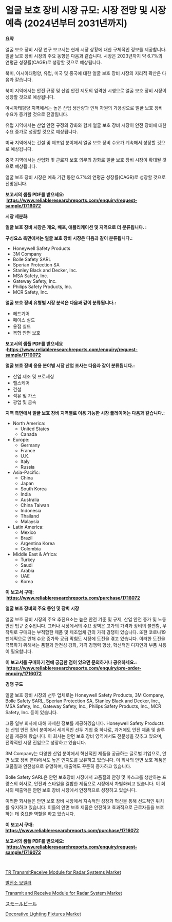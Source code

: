 <p><h1>얼굴 보호 장비 시장 규모: 시장 전망 및 시장 예측 (2024년부터 2031년까지)</h1></p><p><strong>요약</strong></p>
<p><p>얼굴 보호 장비 시장 연구 보고서는 현재 시장 상황에 대한 구체적인 정보를 제공합니다. 얼굴 보호 장비 시장의 주요 동향은 다음과 같습니다. 시장은 2023년까지 약 6.7%의 연평균 성장률(CAGR)로 성장할 것으로 예상됩니다.</p><p>북미, 아시아태평양, 유럽, 미국 및 중국에 대한 얼굴 보호 장비 시장의 지리적 확산은 다음과 같습니다.</p><p>북미 지역에서는 안전 규정 및 산업 안전 제도의 엄격한 시행으로 얼굴 보호 장비 시장이 성장할 것으로 예상됩니다.</p><p>아시아태평양 지역에서는 높은 산업 생산량과 인적 자원의 가용성으로 얼굴 보호 장비 수요가 증가할 것으로 전망됩니다.</p><p>유럽 지역에서는 산업 안전 규정의 강화와 함께 얼굴 보호 장비 시장이 안전 장비에 대한 수요 증가로 성장할 것으로 예상됩니다.</p><p>미국 지역에서는 건설 및 제조업 분야에서 얼굴 보호 장비 수요가 계속해서 성장할 것으로 예상됩니다.</p><p>중국 지역에서는 산업화 및 근로자 보호 의무의 강화로 얼굴 보호 장비 시장이 확대될 것으로 예상됩니다.</p><p>얼굴 보호 장비 시장은 예측 기간 동안 6.7%의 연평균 성장률(CAGR)로 성장할 것으로 전망됩니다.</p></p>
<p><strong>보고서의 샘플 PDF를 받으세요: &nbsp;<a href="https://www.reliableresearchreports.com/enquiry/request-sample/1716072">https://www.reliableresearchreports.com/enquiry/request-sample/1716072</a></strong></p>
<p><strong>시장 세분화:</strong></p>
<p><strong> 얼굴 보호 장비 시장은 개요, 배포, 애플리케이션 및 지역으로 더 분류됩니다. :</strong></p>
<p><strong>구성요소 측면에서는 얼굴 보호 장비 시장은 다음과 같이 분류됩니다.:</strong></p>
<p><ul><li>Honeywell Safety Products</li><li>3M Company</li><li>Bolle Safety SARL</li><li>Sperian Protection SA</li><li>Stanley Black and Decker, Inc.</li><li>MSA Safety, Inc.</li><li>Gateway Safety, Inc.</li><li>Philips Safety Products, Inc.</li><li>MCR Safety, Inc.</li></ul></p>
<p><strong> 얼굴 보호 장비 유형별 시장 분석은 다음과 같이 분류됩니다.:</strong></p>
<p><ul><li>헤드기어</li><li>페이스 실드</li><li>용접 실드</li><li>복합 안면 보호</li></ul></p>
<p><strong>보고서의 샘플 PDF를 받으세요 :<a href="https://www.reliableresearchreports.com/enquiry/request-sample/1716072">https://www.reliableresearchreports.com/enquiry/request-sample/1716072</a></strong></p>
<p><strong> 얼굴 보호 장비 응용 분야별 시장 산업 조사는 다음과 같이 분류됩니다.:</strong></p>
<p><ul><li>산업 제조 및 프로세싱</li><li>헬스케어</li><li>건설</li><li>석유 및 가스</li><li>광업 및 금속</li></ul></p>
<p><strong>지역 측면에서 얼굴 보호 장비 지역별로 이용 가능한 시장 플레이어는 다음과 같습니다.:</strong></p>
<p><ul>
    <li>
        North America:
        <ul>
            <li>United States</li>
            <li>Canada</li>
        </ul>
    </li>
    <li>
        Europe:
        <ul>
            <li>Germany</li>
            <li>France</li>
            <li>U.K.</li>
            <li>Italy</li>
            <li>Russia</li>
        </ul>
    </li>
    <li>
        Asia-Pacific:
        <ul>
            <li>China</li>
            <li>Japan</li>
            <li>South Korea</li>
            <li>India</li>
            <li>Australia</li>
            <li>China Taiwan</li>
            <li>Indonesia</li>
            <li>Thailand</li>
            <li>Malaysia</li>
        </ul>
    </li>
    <li>
        Latin America:
        <ul>
            <li>Mexico</li>
            <li>Brazil</li>
            <li>Argentina Korea</li>
            <li>Colombia</li>
        </ul>
    </li>
    <li>
        Middle East & Africa:
        <ul>
            <li>Turkey</li>
            <li>Saudi</li>
            <li>Arabia</li>
            <li>UAE</li>
            <li>Korea</li>
        </ul>
    </li>
    </ul></p>
<p><strong>이 보고서 구매: &nbsp;<a href="https://www.reliableresearchreports.com/purchase/1716072">https://www.reliableresearchreports.com/purchase/1716072</a></strong></p>
<p><strong>얼굴 보호 장비의 주요 동인 및 장벽 시장</strong></p>
<p><p>얼굴 보호 장비 시장의 주요 추진요소는 높은 안전 기준 및 규제, 산업 안전 증가 및 노동 안전 법규 준수입니다. 그러나 시장에서의 주요 장벽은 고가의 가격과 장비의 불편함, 무작위로 구매되는 부적합한 제품 및 제조업체 간의 가격 경쟁이 있습니다. 또한 코로나19 팬데믹으로 인해 수요 증가와 공급 막힘도 시장에 도전을 겪고 있습니다. 이러한 도전을 극복하기 위해서는 품질과 안전성 강화, 가격 경쟁력 향상, 혁신적인 디자인과 부품 사용이 필요합니다.</p></p>
<p><strong>이 보고서를 구매하기 전에 궁금한 점이 있으면 문의하거나 공유하세요.: &nbsp;<a href="https://www.reliableresearchreports.com/enquiry/pre-order-enquiry/1716072">https://www.reliableresearchreports.com/enquiry/pre-order-enquiry/1716072</a></strong></p>
<p><strong>경쟁 구도</strong></p>
<p><p>얼굴 보호 장비 시장의 선두 업체로는 Honeywell Safety Products, 3M Company, Bolle Safety SARL, Sperian Protection SA, Stanley Black and Decker, Inc., MSA Safety, Inc., Gateway Safety, Inc., Philips Safety Products, Inc., MCR Safety, Inc. 등이 있습니다.</p><p>그중 일부 회사에 대해 자세한 정보를 제공하겠습니다. Honeywell Safety Products는 산업 안전 장비 분야에서 세계적인 선두 기업 중 하나로, 과거에도 안전 제품 및 솔루션을 제공해 왔습니다. 이 회사는 안면 보호 장비 영역에서도 전문성을 갖추고 있으며, 전략적인 시장 진입으로 성장하고 있습니다.</p><p>3M Company는 다양한 산업 분야에서 혁신적인 제품을 공급하는 글로벌 기업으로, 안면 보호 장비 분야에서도 높은 인지도를 보유하고 있습니다. 이 회사의 안면 보호 제품은 고품질과 안전성으로 유명하며, 매출액도 꾸준히 증가하고 있습니다.</p><p>Bolle Safety SARL은 안면 보호장비 시장에서 고품질의 안경 및 마스크를 생산하는 프랑스의 회사로, 안전과 스타일을 결합한 제품으로 시장에서 차별화되고 있습니다. 이 회사의 매출액은 안면 보호 장비 시장에서 안정적으로 성장하고 있습니다.</p><p>이러한 회사들은 안면 보호 장비 시장에서 지속적인 성장과 혁신을 통해 선도적인 위치를 유지하고 있습니다. 이들의 안면 보호 제품은 안전하고 효과적으로 근로자들을 보호하는 데 중요한 역할을 하고 있습니다.</p></p>
<p><strong>이 보고서 구매: &nbsp; <a href="https://www.reliableresearchreports.com/purchase/1716072">https://www.reliableresearchreports.com/purchase/1716072</a></strong></p>
<p><strong>보고서의 샘플 PDF를 받으세요: &nbsp;<a href="https://www.reliableresearchreports.com/enquiry/request-sample/1716072">https://www.reliableresearchreports.com/enquiry/request-sample/1716072</a></strong><strong></strong></p>
<p>&nbsp;</p>
<p><p><a href="https://issuu.com/reportprime-2/docs/tr-transmitreceive-module-for-radar-systems-market">TR TransmitReceive Module for Radar Systems Market</a></p><p><a href="https://github.com/vs019sa3m8x/Market-Research-Report-List-1/blob/main/27767984504.md">발전소 보일러</a></p><p><a href="https://issuu.com/reportprime-2/docs/transmit-and-receive-module-for-radar-system-marke">Transmit and Receive Module for Radar System Market</a></p><p><a href="https://github.com/oqxogxyvqe90775/Market-Research-Report-List-1/blob/main/75425204938.md">スモールビール</a></p><p><a href="https://github.com/RoccoManning/Market-Research-Report-List-4/blob/main/decorative-lighting-fixtures-market.md">Decorative Lighting Fixtures Market</a></p></p>
